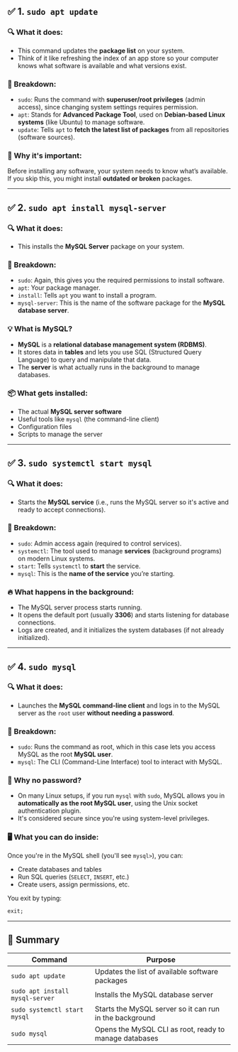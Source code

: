 ## ✅ 1. `sudo apt update`

### 🔍 What it does:
- This command updates the **package list** on your system. 
- Think of it like refreshing the index of an app store so your computer knows what software is available and what versions exist.

### 🔧 Breakdown:
- `sudo`: Runs the command with **superuser/root privileges** (admin access), since changing system settings requires permission.
- `apt`: Stands for **Advanced Package Tool**, used on **Debian-based Linux systems** (like Ubuntu) to manage software.
- `update`: Tells `apt` to **fetch the latest list of packages** from all repositories (software sources).

### 🧠 Why it's important:
Before installing any software, your system needs to know what’s available. If you skip this, you might install **outdated or broken** packages.

---

## ✅ 2. `sudo apt install mysql-server`

### 🔍 What it does:
- This installs the **MySQL Server** package on your system.

### 🔧 Breakdown:
- `sudo`: Again, this gives you the required permissions to install software.
- `apt`: Your package manager.
- `install`: Tells `apt` you want to install a program.
- `mysql-server`: This is the name of the software package for the **MySQL database server**.

### 💡 What is MySQL?
- **MySQL** is a **relational database management system (RDBMS)**.
- It stores data in **tables** and lets you use SQL (Structured Query Language) to query and manipulate that data.
- The **server** is what actually runs in the background to manage databases.

### 📦 What gets installed:
- The actual **MySQL server software**
- Useful tools like `mysql` (the command-line client)
- Configuration files
- Scripts to manage the server

---

## ✅ 3. `sudo systemctl start mysql`

### 🔍 What it does:
- Starts the **MySQL service** (i.e., runs the MySQL server so it's active and ready to accept connections).

### 🔧 Breakdown:
- `sudo`: Admin access again (required to control services).
- `systemctl`: The tool used to manage **services** (background programs) on modern Linux systems.
- `start`: Tells `systemctl` to **start** the service.
- `mysql`: This is the **name of the service** you’re starting.

### 🔥 What happens in the background:
- The MySQL server process starts running.
- It opens the default port (usually **3306**) and starts listening for database connections.
- Logs are created, and it initializes the system databases (if not already initialized).

---

## ✅ 4. `sudo mysql`

### 🔍 What it does:
- Launches the **MySQL command-line client** and logs in to the MySQL server as the `root` user **without needing a password**.

### 🔧 Breakdown:
- `sudo`: Runs the command as root, which in this case lets you access MySQL as the root **MySQL user**.
- `mysql`: The CLI (Command-Line Interface) tool to interact with MySQL.

### 🧠 Why no password?
- On many Linux setups, if you run `mysql` with `sudo`, MySQL allows you in **automatically as the root MySQL user**, using the Unix socket authentication plugin.
- It's considered secure since you're using system-level privileges.

### 🖥️ What you can do inside:
Once you're in the MySQL shell (you'll see `mysql>`), you can:
- Create databases and tables
- Run SQL queries (`SELECT`, `INSERT`, etc.)
- Create users, assign permissions, etc.

You exit by typing:
```sql
exit;
```

---

## 📝 Summary

| Command | Purpose |
|--------|--------|
| `sudo apt update` | Updates the list of available software packages |
| `sudo apt install mysql-server` | Installs the MySQL database server |
| `sudo systemctl start mysql` | Starts the MySQL server so it can run in the background |
| `sudo mysql` | Opens the MySQL CLI as root, ready to manage databases |
